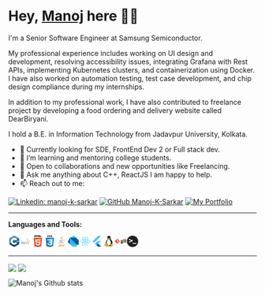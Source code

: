 # Hey, [Manoj](https://github.com/Manoj-K-Sarkar) here 👋🏽 


I'm a Senior Software Engineer at Samsung Semiconductor. 


My professional experience includes working on UI design and development, resolving accessibility issues, integrating Grafana with Rest APIs, implementing Kubernetes clusters, and containerization using Docker. 
<br/>
I have also worked on automation testing, test case development, and chip design compliance during my internships.

In addition to my professional work, I have also contributed to freelance project by developing a food ordering and delivery website called DearBiryani.

I hold a B.E. in Information Technology from Jadavpur University, Kolkata.


- 🔭 Currently looking for SDE, FrontEnd Dev 2 or Full stack dev.
- 🌱 I’m learning and mentoring college students.
- 👯 Open to collaborations and new opportunities like Freelancing. 
- 💬 Ask me anything about C++, ReactJS I am happy to help.
- 📫 Reach out to me:
  
[![Linkedin: manoj-k-sarkar](https://img.shields.io/badge/-Connect-blue?style=flat-square&logo=Linkedin&logoColor=white&link=https://www.linkedin.com/in/manojksarkar/)](https://www.linkedin.com/in/manojksarkar//)
[![GitHub Manoj-K-Sarkar](https://img.shields.io/github/followers/manojksarkar?label=follow&style=social)](https://github.com/manojksarkar)
[![My Portfolio](http://img.shields.io/badge/-Portfolio-orangered?style=flat-squarelink=http://manojkumarsarkar.me/)](http://manojkumarsarkar.me/)

---------------------------------------------------------------------------------------------------------------------------------------------------------------------------------

**Languages and Tools:** 

<img align="left" height="24" src="https://raw.githubusercontent.com/github/explore/80688e429a7d4ef2fca1e82350fe8e3517d3494d/topics/cpp/cpp.png"/>
<img align="left" height="24" src="https://raw.githubusercontent.com/github/explore/80688e429a7d4ef2fca1e82350fe8e3517d3494d/topics/mysql/mysql.png"/>
<img align="left" height="24" src="https://raw.githubusercontent.com/github/explore/80688e429a7d4ef2fca1e82350fe8e3517d3494d/topics/html/html.png"/>
<img align="left" height="24" src="https://raw.githubusercontent.com/github/explore/80688e429a7d4ef2fca1e82350fe8e3517d3494d/topics/css/css.png"/>
<img align="left" height="24" src="https://raw.githubusercontent.com/github/explore/80688e429a7d4ef2fca1e82350fe8e3517d3494d/topics/java/java.png">
<img align="left" height="24" src="https://raw.githubusercontent.com/github/explore/80688e429a7d4ef2fca1e82350fe8e3517d3494d/topics/dart/dart.png">
<img align="left" height="24" src="https://raw.githubusercontent.com/github/explore/80688e429a7d4ef2fca1e82350fe8e3517d3494d/topics/react/react.png">
<img align="left" height="24" src="https://raw.githubusercontent.com/github/explore/80688e429a7d4ef2fca1e82350fe8e3517d3494d/topics/flutter/flutter.png">
<img align="left" height="24" src="https://raw.githubusercontent.com/github/explore/80688e429a7d4ef2fca1e82350fe8e3517d3494d/topics/linux/linux.png">
<img align="left" height="24" src="https://raw.githubusercontent.com/github/explore/80688e429a7d4ef2fca1e82350fe8e3517d3494d/topics/git/git.png">
<img height="24" src="https://raw.githubusercontent.com/github/explore/80688e429a7d4ef2fca1e82350fe8e3517d3494d/topics/terminal/terminal.png">

---------------------------------------------------------------------------------------------------------------------------------------------------------------------------------

<img align="center" src="https://github-readme-stats.vercel.app/api/top-langs/?username=manojksarkar&layout=compact&theme=dark&count_private=true" />

<img align="center" src="https://github-readme-stats.vercel.app/api?username=manojksarkar&count_private=true&show_icons=true&theme=dark" />

![Manoj's Github stats](https://github-readme-streak-stats.herokuapp.com/?user=manojksarkar&theme=dark)
